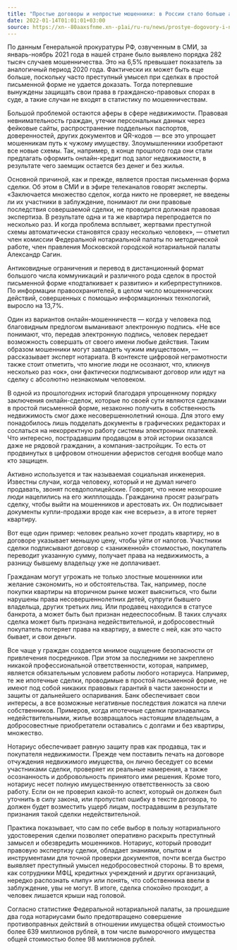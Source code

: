 ```yaml
---
title: "Простые договоры и непростые мошенники: в России стало больше афер с недвижимостью"
date: 2022-01-14T01:01:01+03:00
source: https://xn--80aaxsfnme.xn--p1ai/ru-ru/news/prostye-dogovory-i-neprostye-moshenniki-v-rossii-stalo-bolshe-afer-s-nedvizhimostyu-2201
---
```


По данным Генеральной прокуратуры РФ, озвученным в СМИ, за январь-ноябрь 2021 года в нашей стране было выявлено порядка 282 тысяч случаев мошенничества. Это на 6,5% превышает показатель за аналогичный период 2020 года. Фактически их может быть еще больше, поскольку часто преступный умысел при сделках в простой письменной форме не удается доказать. Тогда потерпевшие вынуждены защищать свои права в гражданско-правовых спорах в суде, а такие случаи не входят в статистику по мошенничествам.

Большой проблемой остаются аферы в сфере недвижимости. Правовая невнимательность граждан, утечки персональных данных через фейковые сайты, распространение поддельных паспортов, доверенностей, других документов и QR-кодов — все это упрощает мошенникам путь к чужому имуществу. Злоумышленники изобретают все новые схемы. Так, например, в конце прошлого года они стали предлагать оформить онлайн-кредит под залог недвижимости, в результате чего заемщик остается без денег и без жилья.

Основной причиной, как и прежде, является простая письменная форма сделки. Об этом в СМИ и в эфире телеканалов говорят эксперты. «Заключается множество сделок, когда никто не проверяет, не введены ли их участники в заблуждение, понимают ли они правовые последствия совершаемой сделки, не проводится должная правовая экспертиза. В результате одна и та же квартира перепродается по несколько раз. И когда проблема всплывет, жертвами преступной схемы автоматически становятся сразу несколько человек», — отметил член комиссии Федеральной нотариальной палаты по методической работе, член правления Московской городской нотариальной палаты Александр Сагин.

Антиковидные ограничения и перевод в дистанционный формат большого числа коммуникаций и различного рода сделок в простой письменной форме «подталкивает к развитию» и киберпреступников. По информации правоохранителей, в целом число мошеннических действий, совершенных с помощью информационных технологий, выросло на 13,7%.

Один из вариантов онлайн-мошенничеств — когда у человека под благовидным предлогом выманивают электронную подпись. «Не все понимают, что, передав электронную подпись, человек передает возможность совершать от своего имени любые действия. Таким образом мошенники могут завладеть чужим имуществом», — рассказывает эксперт нотариата. В контексте цифровой неграмотности также стоит отметить, что многие люди не осознают, что, кликнув несколько раз «ок», они фактически подписывают договор или идут на сделку с абсолютно незнакомым человеком.

В одной из прошлогодних историй благодаря упрощенному порядку заключения онлайн-сделок, которые по своей сути являются сделками в простой письменной форме, незаконно получить в собственность недвижимость смог даже несовершеннолетний юноша. Для этого ему понадобилось лишь подделать документы в графических редакторах и сослаться на некорректную работу системы электронных платежей. Что интересно, пострадавшим продавцом в этой истории оказался даже не рядовой гражданин, а компания-застройщик. То есть от продвинутых в цифровом отношении аферистов сегодня вообще мало кто защищен.

Активно используется и так называемая социальная инженерия. Известны случаи, когда человеку, который и не думал ничего продавать, звонят псевдополицейские. Говорят, что некие нехорошие люди нацелились на его жилплощадь. Гражданина просят разыграть сделку, чтобы выйти на мошенников и арестовать их. Он подписывает документы купли-продажи вроде как «не всерьез», а в итоге теряет квартиру.

Вот еще один пример: человек реально хочет продать квартиру, но в договоре указывает меньшую цену, чтобы уйти от налогов. Участники сделки подписывают договор с «заниженной» стоимостью, покупатель переводит указанную сумму, получает права на недвижимость, а разницу бывшему владельцу уже не доплачивает.

Гражданам могут угрожать не только злостные мошенники или желание сэкономить, но и обстоятельства. Так, например, после покупки квартиры на вторичном рынке может выясниться, что были нарушены права несовершеннолетних детей, супруги бывшего владельца, других третьих лиц. Или продавец находился в статусе банкрота, а может быть был признан недееспособным. В таких случаях сделка может быть признана недействительной, и добросовестный покупатель потеряет права на квартиру, а вместе с ней, как это часто бывает, и свои деньги.

Все чаще у граждан создается мнимое ощущение безопасности от привлечения посредников. При этом за последними не закреплено никакой профессиональной ответственности, которая, например, является обязательным условием работы любого нотариуса. Например, те же ипотечные сделки, проводимые в простой письменной форме, не имеют под собой никаких правовых гарантий в части законности и защиты от дальнейшего оспаривания. Банк обеспечивает свои интересы, а все возможные негативные последствия ложатся на плечи собственников. Примеров, когда ипотечные сделки признавались недействительными, жилье возвращалось настоящим владельцам, а добросовестные приобретатели оставались с долгами и без квартиры, множество.

Нотариус обеспечивает равную защиту прав как продавца, так и покупателя недвижимости. Прежде чем поставить печать на договоре отчуждения недвижимого имущества, он лично беседует со всеми участниками сделки, проверяет их реальные намерения, а также осознанность и добровольность принятого ими решения. Кроме того, нотариус несет полную имущественную ответственность за свою работу. Если он не проверил какой-то аспект, который он должен был уточнить в силу закона, или пропустил ошибку в тексте договора, то должен будет возместить ущерб лицам, пострадавшим в результате признания такой сделки недействительной.

Практика показывает, что сам по себе выбор в пользу нотариального удостоверения сделки позволяет оперативно раскрыть преступный замысел и обезвредить мошенников. Нотариус, который проводит правовую экспертизу сделки, обладает знаниями, опытом и инструментами для точной проверки документов, почти всегда быстро выявляет преступный умысел недобросовестной стороны. В то время, как сотрудники МФЦ, кредитных учреждений и других организаций, нередко распознать «липу» или понять, что собственника ввели в заблуждение, увы не могут. В итоге, сделка спокойно проходит, а человек лишается крыши над головой.

Согласно статистике Федеральной нотариальной палаты, за прошедшие два года нотариусами было предотвращено совершение противоправных действий в отношении имущества общей стоимостью более 639 миллионов рублей, в том числе выморочного имущества общей стоимостью более 98 миллионов рублей.